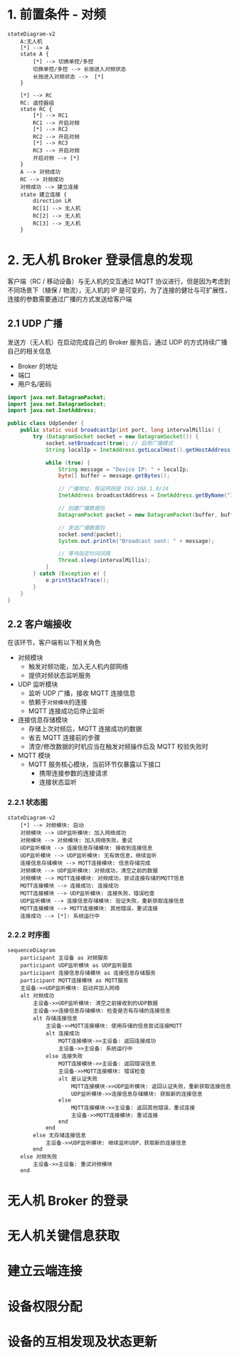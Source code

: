# 1. 前置条件 - 对频


``` mermaid
stateDiagram-v2
	A:无人机
    [*] --> A 
    state A {
        [*] --> 切换单控/多控
        切换单控/多控 --> 长按进入对频状态
        长按进入对频状态 -->  [*]
    }

    [*] --> RC
    RC: 遥控器组
    state RC {
        [*] --> RC1
        RC1 --> 开启对频
        [*] --> RC2
        RC2 --> 开启对频
        [*] --> RC3
        RC3 --> 开启对频
        开启对频 --> [*]
    }
	A --> 对频成功
	RC --> 对频成功
	对频成功 --> 建立连接
	state 建立连接 {
		direction LR
		RC[1] --> 无人机
		RC[2] --> 无人机
		RC[3] --> 无人机
	}

```
# 2. 无人机 Broker 登录信息的发现

客户端（RC / 移动设备）与无人机的交互通过 MQTT 协议进行，但是因为考虑到不同场景下（植保 / 物流），无人机的 IP 是可变的，为了连接的健壮与可扩展性，连接的参数需要通过广播的方式发送给客户端

## 2.1 UDP 广播
发送方（无人机）在启动完成自己的 Broker 服务后，通过 UDP 的方式持续广播自己的相关信息
- Broker 的地址
- 端口
- 用户名/密码

``` java
import java.net.DatagramPacket;
import java.net.DatagramSocket;
import java.net.InetAddress;

public class UdpSender {
    public static void broadcastIp(int port, long intervalMillis) {
        try (DatagramSocket socket = new DatagramSocket()) {
            socket.setBroadcast(true); // 启用广播模式
            String localIp = InetAddress.getLocalHost().getHostAddress();

            while (true) {
                String message = "Device IP: " + localIp;
                byte[] buffer = message.getBytes();

                // 广播地址，假设网段是 192.168.1.0/24
                InetAddress broadcastAddress = InetAddress.getByName("192.168.1.255");

                // 创建广播数据包
                DatagramPacket packet = new DatagramPacket(buffer, buffer.length, broadcastAddress, port);

                // 发送广播数据包
                socket.send(packet);
                System.out.println("Broadcast sent: " + message);

                // 等待指定时间间隔
                Thread.sleep(intervalMillis);
            }
        } catch (Exception e) {
            e.printStackTrace();
        }
    }
}
```

## 2.2 客户端接收
在该环节，客户端有以下相关角色
-  对频模块
	- 触发对频功能，加入无人机内部网络
	- 提供对频状态监听服务
-  UDP 监听模块
	- 监听 UDP 广播，接收 MQTT 连接信息
	- 依赖于`对频模块`的连接
	- MQTT 连接成功后停止监听
-  连接信息存储模块
	- 存储上次对频后，MQTT 连接成功的数据
	- 省去 MQTT 连接前的步骤
	- 清空/修改数据的时机应当在触发对频操作后及 MQTT 校验失败时
-  MQTT 模块
	- MQTT 服务核心模块，当前环节仅暴露以下接口
		- 携带连接参数的连接请求
		- 连接状态监听
### 2.2.1 状态图
```mermaid
stateDiagram-v2
    [*] --> 对频模块: 启动
    对频模块 --> UDP监听模块: 加入网络成功
    对频模块 --> 对频模块: 加入网络失败，重试
    UDP监听模块 --> 连接信息存储模块: 接收到连接信息
    UDP监听模块 --> UDP监听模块: 无有效信息，继续监听
    连接信息存储模块 --> MQTT连接模块: 信息存储完成
    对频模块 --> UDP监听模块: 对频成功，清空之前的数据
    对频模块 --> MQTT连接模块: 对频成功，尝试连接存储的MQTT信息
    MQTT连接模块 --> 连接成功: 连接成功
    MQTT连接模块 --> UDP监听模块: 连接失败，错误检查
    UDP监听模块 --> 连接信息存储模块: 验证失败，重新获取连接信息
    MQTT连接模块 --> MQTT连接模块: 其他错误，重试连接
    连接成功 --> [*]: 系统运行中

```
### 2.2.2 时序图
```mermaid
sequenceDiagram
    participant 主设备 as 对频服务
    participant UDP监听模块 as UDP监听服务
    participant 连接信息存储模块 as 连接信息存储服务
    participant MQTT连接模块 as MQTT服务
    主设备->>UDP监听模块: 启动并加入网络
    alt 对频成功
        主设备->>UDP监听模块: 清空之前接收到的UDP数据
        主设备->>连接信息存储模块: 检查是否有存储的连接信息
        alt 存储连接信息
            主设备->>MQTT连接模块: 使用存储的信息尝试连接MQTT
            alt 连接成功
                MQTT连接模块->>主设备: 返回连接成功
                主设备->>主设备: 系统运行中
            else 连接失败
                MQTT连接模块->>主设备: 返回错误信息
                主设备->>MQTT连接模块: 错误检查
                alt 是认证失败
                    MQTT连接模块->>UDP监听模块: 返回认证失败，重新获取连接信息
                    UDP监听模块->>连接信息存储模块: 获取新的连接信息
                else
                    MQTT连接模块->>主设备: 返回其他错误，重试连接
                    主设备->>MQTT连接模块: 重试连接
                end
            end
        else 无存储连接信息
            主设备->>UDP监听模块: 继续监听UDP，获取新的连接信息
        end
    else 对频失败
        主设备->>主设备: 重试对频模块
    end

```
# 无人机 Broker 的登录

# 无人机关键信息获取

# 建立云端连接

# 设备权限分配

# 设备的互相发现及状态更新